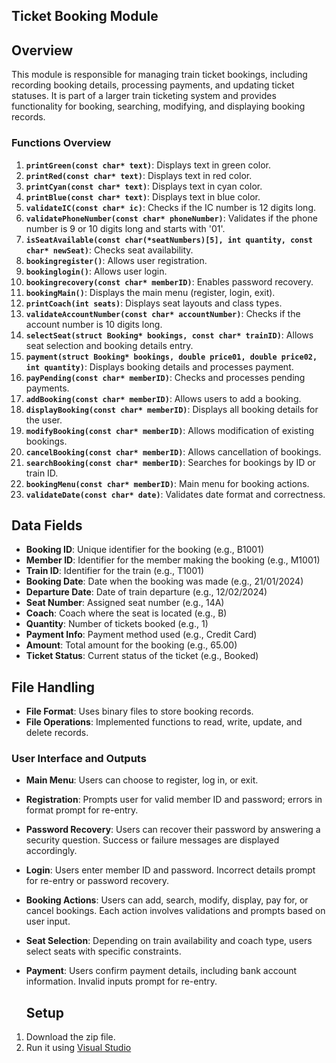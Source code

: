 ## Ticket Booking Module

## Overview

This module is responsible for managing train ticket bookings, including recording booking details, processing payments, and updating ticket statuses. It is part of a larger train ticketing system and provides functionality for booking, searching, modifying, and displaying booking records.

### Functions Overview

1. **`printGreen(const char* text)`**: Displays text in green color.
2. **`printRed(const char* text)`**: Displays text in red color.
3. **`printCyan(const char* text)`**: Displays text in cyan color.
4. **`printBlue(const char* text)`**: Displays text in blue color.
5. **`validateIC(const char* ic)`**: Checks if the IC number is 12 digits long.
6. **`validatePhoneNumber(const char* phoneNumber)`**: Validates if the phone number is 9 or 10 digits long and starts with '01'.
7. **`isSeatAvailable(const char(*seatNumbers)[5], int quantity, const char* newSeat)`**: Checks seat availability.
8. **`bookingregister()`**: Allows user registration.
9. **`bookinglogin()`**: Allows user login.
10. **`bookingrecovery(const char* memberID)`**: Enables password recovery.
11. **`bookingMain()`**: Displays the main menu (register, login, exit).
12. **`printCoach(int seats)`**: Displays seat layouts and class types.
13. **`validateAccountNumber(const char* accountNumber)`**: Checks if the account number is 10 digits long.
14. **`selectSeat(struct Booking* bookings, const char* trainID)`**: Allows seat selection and booking details entry.
15. **`payment(struct Booking* bookings, double price01, double price02, int quantity)`**: Displays booking details and processes payment.
16. **`payPending(const char* memberID)`**: Checks and processes pending payments.
17. **`addBooking(const char* memberID)`**: Allows users to add a booking.
18. **`displayBooking(const char* memberID)`**: Displays all booking details for the user.
19. **`modifyBooking(const char* memberID)`**: Allows modification of existing bookings.
20. **`cancelBooking(const char* memberID)`**: Allows cancellation of bookings.
21. **`searchBooking(const char* memberID)`**: Searches for bookings by ID or train ID.
22. **`bookingMenu(const char* memberID)`**: Main menu for booking actions.
23. **`validateDate(const char* date)`**: Validates date format and correctness.

## Data Fields

- **Booking ID**: Unique identifier for the booking (e.g., B1001)
- **Member ID**: Identifier for the member making the booking (e.g., M1001)
- **Train ID**: Identifier for the train (e.g., T1001)
- **Booking Date**: Date when the booking was made (e.g., 21/01/2024)
- **Departure Date**: Date of train departure (e.g., 12/02/2024)
- **Seat Number**: Assigned seat number (e.g., 14A)
- **Coach**: Coach where the seat is located (e.g., B)
- **Quantity**: Number of tickets booked (e.g., 1)
- **Payment Info**: Payment method used (e.g., Credit Card)
- **Amount**: Total amount for the booking (e.g., 65.00)
- **Ticket Status**: Current status of the ticket (e.g., Booked)

## File Handling

- **File Format**: Uses binary files to store booking records.
- **File Operations**: Implemented functions to read, write, update, and delete records.

### User Interface and Outputs
- **Main Menu**: Users can choose to register, log in, or exit.
- **Registration**: Prompts user for valid member ID and password; errors in format prompt for re-entry.
- **Password Recovery**: Users can recover their password by answering a security question. Success or failure messages are displayed accordingly.
- **Login**: Users enter member ID and password. Incorrect details prompt for re-entry or password recovery.
- **Booking Actions**: Users can add, search, modify, display, pay for, or cancel bookings. Each action involves validations and prompts based on user input.
- **Seat Selection**: Depending on train availability and coach type, users select seats with specific constraints.
- **Payment**: Users confirm payment details, including bank account information. Invalid inputs prompt for re-entry.

  ## Setup
1. Download the zip file.
2. Run it using [Visual Studio](https://visualstudio.microsoft.com/thank-you-downloading-visual-studio/?sku=Community&channel=Release&version=VS2022&source=VSLandingPage&cid=2030&passive=false#installvs) 



